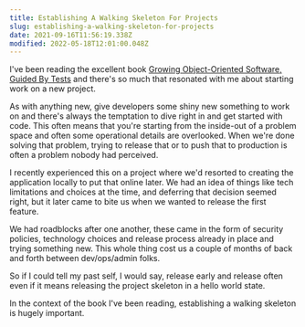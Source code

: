 ```yaml
---
title: Establishing A Walking Skeleton For Projects
slug: establishing-a-walking-skeleton-for-projects
date: 2021-09-16T11:56:19.338Z
modified: 2022-05-18T12:01:00.048Z
---
```


I've been reading the excellent book [Growing Object-Oriented Software, Guided By Tests](https://www.goodreads.com/en/book/show/4268826-growing-object-oriented-software-guided-by-tests "Growing Object-Oriented Software, Guided By Tests") and there's so much that resonated with me about starting work on a new project.

As with anything new, give developers some shiny new something to work on and there's always the temptation to dive right in and get started with code. This often means that you're starting from the inside-out of a problem space and often some operational details are overlooked. When we're done solving that problem, trying to release that or to push that to production is often a problem nobody had perceived.

I recently experienced this on a project where we'd resorted to creating the application locally to put that online later. We had an idea of things like tech limitations and choices at the time, and deferring that decision seemed right, but it later came to bite us when we wanted to release the first feature.

We had roadblocks after one another, these came in the form of security policies, technology choices and release process already in place and trying something new. This whole thing cost us a couple of months of back and forth between dev/ops/admin folks.

So if I could tell my past self, I would say, release early and release often even if it means releasing the project skeleton in a hello world state.

In the context of the book I've been reading, establishing a walking skeleton is hugely important.